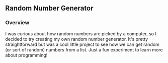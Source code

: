 ## Random Number Generator

### Overview

I was curious about how random numbers are picked by a computer, so I decided to try creating my own random number generator. It's pretty straightforward but was a cool little project to see how we can get random (or sort of random) numbers from a list. Just a fun experiment to learn more about programming!

